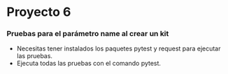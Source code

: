 # Proyecto 6

### Pruebas para el parámetro name al crear un kit
- Necesitas tener instalados los paquetes pytest y request para ejecutar las pruebas.
- Ejecuta todas las pruebas con el comando pytest.
